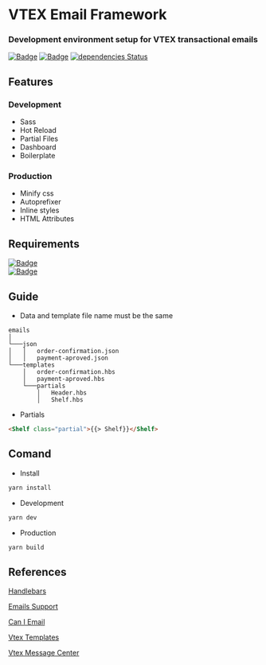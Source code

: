 # VTEX Email Framework
### Development environment setup for VTEX transactional emails
 [![Badge](https://img.shields.io/github/package-json/v/crisfeit/vtex-email-framework)](https://github.com/CrisFeit/vtex-email-framework/releases) [![Badge](https://img.shields.io/github/issues/CrisFeit/vtex-email-framework)](https://github.com/CrisFeit/vtex-email-framework/issues) [![dependencies Status](https://status.david-dm.org/gh/CrisFeit/vtex-email-framework.svg)](https://github.com/CrisFeit/vtex-email-framework/blob/master/package.json)
##  Features
### Development
* Sass
* Hot Reload
* Partial Files
* Dashboard
* Boilerplate
### Production
* Minify css
* Autoprefixer
* Inline styles
* HTML Attributes
## Requirements
[![Badge](https://img.shields.io/badge/%20yarn->=_1-blue?logo=yarn)](https://classic.yarnpkg.com)   
[![Badge](https://img.shields.io/badge/%20node.js-%20%3E%3D_14-brightgreen?logo=node.js)](https://nodejs.org)
## Guide
* Data and template file name must be the same
```
emails
│
└───json
│   │   order-confirmation.json
│   │   payment-aproved.json
└───templates
    │   order-confirmation.hbs
    │   payment-aproved.hbs
    └───partials
        │   Header.hbs
        │   Shelf.hbs
```
* Partials
```html
<Shelf class="partial">{{> Shelf}}</Shelf>
```
## Comand
- Install
```bash
yarn install
```
- Development
```bash
yarn dev
```
- Production
```bash
yarn build
```
## References
[Handlebars](https://handlebarsjs.com/)  

[Emails Support](https://www.campaignmonitor.com/css/)  

[Can I Email](https://www.caniemail.com/)

[Vtex Templates](https://help.vtex.com/tutorial/list-of-e-mail-templates-in-the-message-center--3g2S2kqBOoSGcCaqMYK2my)  

[Vtex Message Center](https://help.vtex.com/en/tracks/transactional-emails--6IkJwttMw5T84mlY9RifRP/5uvq01BDu6nnDEJpseR1aH)

